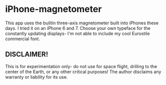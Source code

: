 # iPhone-magnetometer
This app uses the builtin three-axis magnetometer built into iPhones these days. I tried it on an iPhone 6 and 7. Choose your own typeface for the constantly updating displays- I'm not able to include my cool Eurostile commercial font.

## DISCLAIMER!
This is for experimentation only- do not use for space flight, drilling to the center of the Earth, or any other critical purposes! The author disclaims any warranty or liability for its use.
